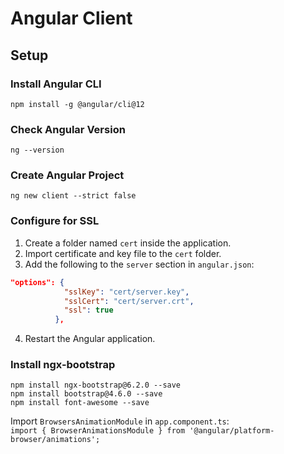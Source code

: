 # Angular Client

## Setup

### Install Angular CLI

`npm install -g @angular/cli@12`

### Check Angular Version

`ng --version`

### Create Angular Project

`ng new client --strict false`

### Configure for SSL

1. Create a folder named `cert` inside the application.
2. Import certificate and key file to the `cert` folder.
3. Add the following to the `server` section in `angular.json`:

```json
"options": {
            "sslKey": "cert/server.key",
            "sslCert": "cert/server.crt",
            "ssl": true
          },
```

4. Restart the Angular application.

### Install ngx-bootstrap

```
npm install ngx-bootstrap@6.2.0 --save
npm install bootstrap@4.6.0 --save
npm install font-awesome --save
```

Import `BrowsersAnimationModule` in `app.component.ts`:<br>
`import { BrowserAnimationsModule } from '@angular/platform-browser/animations';`
